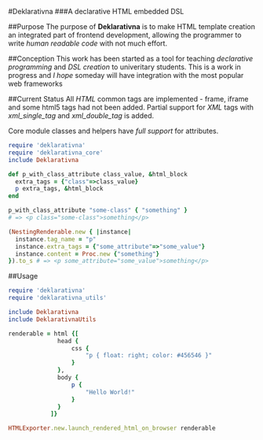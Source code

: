 #Deklarativna
###A declarative HTML embedded DSL

##Purpose
The purpose of **Deklarativna** is to make HTML template creation 
an integrated part of frontend development, allowing the programmer
to write *human readable code* with not much effort.

##Conception
This work has been started as a tool for teaching *declarative programming*
and *DSL creation* to univeritary students.
This is a work in progress and *I hope* someday will have integration
with the most popular web frameworks

##Current Status
All *HTML* common tags are implemented - frame, iframe and some html5 tags
had not been added.
Partial support for *XML* tags with *xml_single_tag* and *xml_double_tag*
is added.

Core module classes and helpers have *full support* for attributes.

```ruby
require 'deklarativna'
require 'deklarativna_core'
include Deklarativna

def p_with_class_attribute class_value, &html_block
  extra_tags = {"class"=>class_value}
  p extra_tags, &html_block
end

p_with_class_attribute "some-class" { "something" }
# => <p class="some-class">something</p>

(NestingRenderable.new { |instance|
  instance.tag_name = "p"
  instance.extra_tags = {"some_attribute"=>"some_value"}
  instance.content = Proc.new {"something"}
}).to_s # => <p some_attribute="some_value">something</p>
```

##Usage
```ruby
require 'deklarativna'
require 'deklarativna_utils'

include Deklarativna
include DeklarativnaUtils

renderable = html {[
              head {
                  css {
                      "p { float: right; color: #456546 }"
                  }
              },
              body {
                  p {
                      "Hello World!"
                  }
              }
            ]}

HTMLExporter.new.launch_rendered_html_on_browser renderable
```

